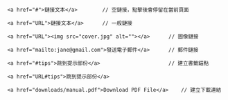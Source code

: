 ```
<a href="#">鏈接文本</a>		// 空鏈接，點擊後會停留在當前頁面
```

```
<a href="URL">鏈接文本</a>		// 一般鏈接
```

```
<a href="URL"><img src="cover.jpg" alt=""></a>		// 圖像鏈接
```

```
<a href="mailto:jane@gmail.com">發送電子郵件</a>		// 郵件鏈接
```

```
<a href="#tips">跳到提示部份</a>						// 建立書籤錨點
```

```
<a href="URL#tips">跳到提示部份</a>
```

```
<a href="downloads/manual.pdf">Download PDF File</a>	// 建立下載連結
```